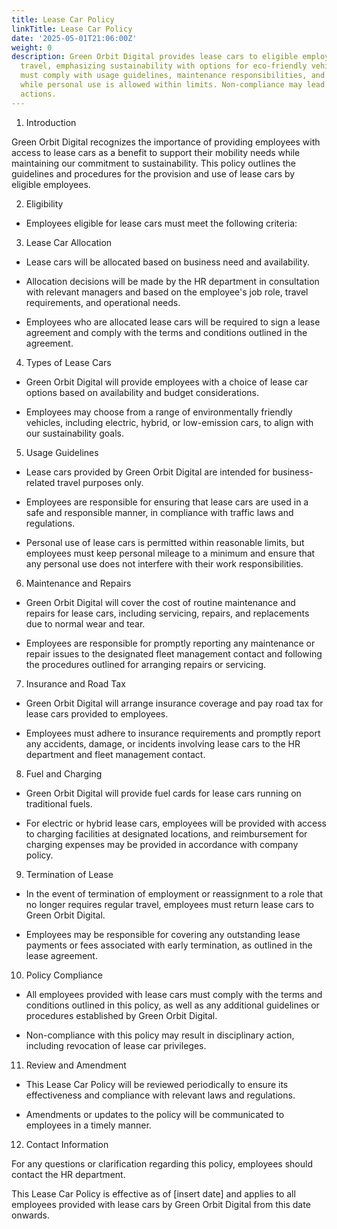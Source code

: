 ```yaml
---
title: Lease Car Policy
linkTitle: Lease Car Policy
date: '2025-05-01T21:06:00Z'
weight: 0
description: Green Orbit Digital provides lease cars to eligible employees for business
  travel, emphasizing sustainability with options for eco-friendly vehicles. Employees
  must comply with usage guidelines, maintenance responsibilities, and insurance requirements,
  while personal use is allowed within limits. Non-compliance may lead to disciplinary
  actions.
---
```



1. Introduction

Green Orbit Digital recognizes the importance of providing employees with access to lease cars as a benefit to support their mobility needs while maintaining our commitment to sustainability. This policy outlines the guidelines and procedures for the provision and use of lease cars by eligible employees.

2. Eligibility

- Employees eligible for lease cars must meet the following criteria:

3. Lease Car Allocation

- Lease cars will be allocated based on business need and availability.

- Allocation decisions will be made by the HR department in consultation with relevant managers and based on the employee's job role, travel requirements, and operational needs.

- Employees who are allocated lease cars will be required to sign a lease agreement and comply with the terms and conditions outlined in the agreement.

4. Types of Lease Cars

- Green Orbit Digital will provide employees with a choice of lease car options based on availability and budget considerations.

- Employees may choose from a range of environmentally friendly vehicles, including electric, hybrid, or low-emission cars, to align with our sustainability goals.

5. Usage Guidelines

- Lease cars provided by Green Orbit Digital are intended for business-related travel purposes only.

- Employees are responsible for ensuring that lease cars are used in a safe and responsible manner, in compliance with traffic laws and regulations.

- Personal use of lease cars is permitted within reasonable limits, but employees must keep personal mileage to a minimum and ensure that any personal use does not interfere with their work responsibilities.

6. Maintenance and Repairs

- Green Orbit Digital will cover the cost of routine maintenance and repairs for lease cars, including servicing, repairs, and replacements due to normal wear and tear.

- Employees are responsible for promptly reporting any maintenance or repair issues to the designated fleet management contact and following the procedures outlined for arranging repairs or servicing.

7. Insurance and Road Tax

- Green Orbit Digital will arrange insurance coverage and pay road tax for lease cars provided to employees.

- Employees must adhere to insurance requirements and promptly report any accidents, damage, or incidents involving lease cars to the HR department and fleet management contact.

8. Fuel and Charging

- Green Orbit Digital will provide fuel cards for lease cars running on traditional fuels.

- For electric or hybrid lease cars, employees will be provided with access to charging facilities at designated locations, and reimbursement for charging expenses may be provided in accordance with company policy.

9. Termination of Lease

- In the event of termination of employment or reassignment to a role that no longer requires regular travel, employees must return lease cars to Green Orbit Digital.

- Employees may be responsible for covering any outstanding lease payments or fees associated with early termination, as outlined in the lease agreement.

10. Policy Compliance

- All employees provided with lease cars must comply with the terms and conditions outlined in this policy, as well as any additional guidelines or procedures established by Green Orbit Digital.

- Non-compliance with this policy may result in disciplinary action, including revocation of lease car privileges.

11. Review and Amendment

- This Lease Car Policy will be reviewed periodically to ensure its effectiveness and compliance with relevant laws and regulations.

- Amendments or updates to the policy will be communicated to employees in a timely manner.

12. Contact Information

For any questions or clarification regarding this policy, employees should contact the HR department.

This Lease Car Policy is effective as of [insert date] and applies to all employees provided with lease cars by Green Orbit Digital from this date onwards.
